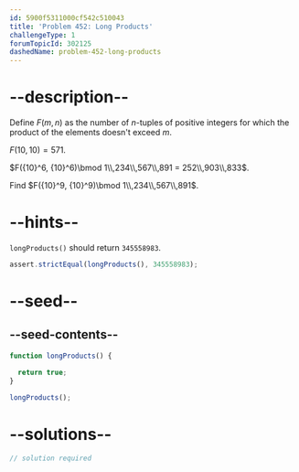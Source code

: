 ```yaml
---
id: 5900f5311000cf542c510043
title: 'Problem 452: Long Products'
challengeType: 1
forumTopicId: 302125
dashedName: problem-452-long-products
---
```


# --description--

Define $F(m, n)$ as the number of $n$-tuples of positive integers for which the product of the elements doesn't exceed $m$.

$F(10, 10) = 571$.

$F({10}^6, {10}^6)\bmod 1\\,234\\,567\\,891 = 252\\,903\\,833$.

Find $F({10}^9, {10}^9)\bmod 1\\,234\\,567\\,891$.

# --hints--

`longProducts()` should return `345558983`.

```js
assert.strictEqual(longProducts(), 345558983);
```

# --seed--

## --seed-contents--

```js
function longProducts() {

  return true;
}

longProducts();
```

# --solutions--

```js
// solution required
```
